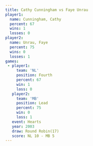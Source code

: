```yaml
---
title: Cathy Cunningham vs Faye Unrau
player1:                 
  name: Cunningham, Cathy
  percent: 67            
  wins: 1                
  losses: 0              
player2:                 
  name: Unrau, Faye      
  percent: 75            
  wins: 0                
  losses: 1              
games:
 - player1:          
     team: 'NL'      
     position: Fourth
     percent: 67     
     win: 1          
     loss: 0         
   player2:        
     team: 'MB'    
     position: Lead
     percent: 75   
     win: 0        
     loss: 1       
   event: Hearts        
   year: 2003           
   draw: Round Robin(17)
   score: NL 10 - MB 5  
---
```

